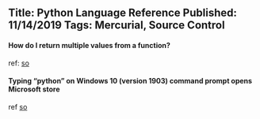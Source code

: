 Title: Python Language Reference
Published: 11/14/2019
Tags: Mercurial, Source Control
---
#### How do I return multiple values from a function?
ref: [so](https://stackoverflow.com/q/354883)

#### Typing “python” on Windows 10 (version 1903) command prompt opens Microsoft store
ref [so](https://superuser.com/q/1437590)
